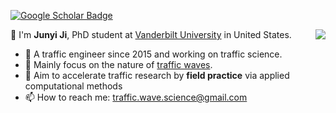 [![Google Scholar Badge](https://img.shields.io/badge/Google-Scholar-blue)](https://scholar.google.com/citations?user=VJz-xKsAAAAJ&hl=en)

<img align="right" src="https://github-readme-stats.vercel.app/api?username=junyi9&show_icons=true&icon_color=805AD5&text_color=718096&bg_color=ffffff&hide_title=true" />

👋 I'm **Junyi Ji**, PhD student at [Vanderbilt University](https://www.vanderbilt.edu/) in United States.

- 🌱 A traffic engineer since 2015 and working on traffic science.
- 💬 Mainly focus on the nature of [traffic waves](https://trafficwaves.github.io).
- 🚀 Aim to accelerate traffic research by **field practice** via applied computational methods 
- 📫 How to reach me: [traffic.wave.science@gmail.com](traffic.wave.science@gmail.com)
